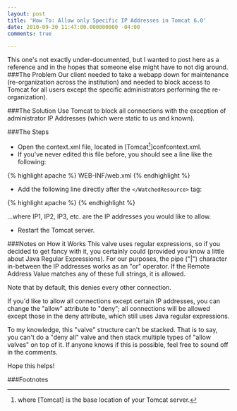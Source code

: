 ```yaml
---
layout: post
title: 'How To: Allow only Specific IP Addresses in Tomcat 6.0'
date: 2010-09-30 11:47:00.000000000 -04:00
comments: true

---
```

This one's not exactly under-documented, but I wanted to post here as a reference and in the hopes that someone else might have to not dig around.
###The Problem
Our client needed to take a webapp down for maintenance (re-organization across the institution) and needed to block access to Tomcat for all users except the specific administrators performing the re-organization). 

###The Solution
Use Tomcat to block all connections with the exception of administrator IP Addresses (which were static to us and known). 

###The Steps
* Open the context.xml file, located in [Tomcat[^1]]confcontext.xml.
* If you've never edited this file before, you should see a line like the following:

{% highlight apache %}
<WatchedResource>WEB-INF/web.xml</WatchedResource>
{% endhighlight %}
    
* Add the following line directly after the `</WatchedResource>` tag:

{% highlight apache %}
<Valve className="org.apache.catalina.valves.RemoteAddrValve" allow="IP1|IP2|IP3">
{% endhighlight %}

...where IP1, IP2, IP3, etc. are the IP addresses you would like to allow.

* Restart the Tomcat server.

###Notes on How it Works
This valve uses regular expressions, so if you decided to get fancy with it, you certainly could (provided you know a little about Java Regular Expressions). For our purposes, the pipe ("|") character in-between the IP addresses works as an "or" operator. If the Remote Address Value matches any of these full strings, it is allowed. 

Note that by default, this denies every other connection. 

If you'd like to allow all connections except certain IP addresses, you can change the "allow" attribute to "deny"; all connections will be allowed except those in the deny attribute, which still uses Java regular expressions. 

To my knowledge, this "valve" structure can't be stacked. That is to say, you can't do a "deny all" valve and then stack multiple types of "allow valves" on top of it. If anyone knows if this is possible, feel free to sound off in the comments. 

Hope this helps!

###Footnotes
[^1]: where [Tomcat] is the base location of your Tomcat server.
